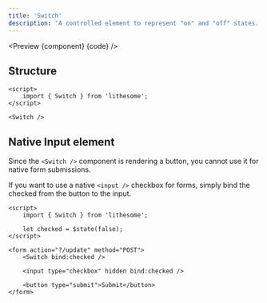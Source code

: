 ```yaml
---
title: 'Switch'
description: 'A controlled element to represent "on" and "off" states.'
---
```


<script>
	import {ComponentAPI, Preview} from '$site/index.ts';
	import {api, component, code} from '$ref/switch';
</script>

<Preview {component} {code} />

## Structure

```svelte
<script>
	import { Switch } from 'lithesome';
</script>

<Switch />
```

## Native Input element

Since the `<Switch />` component is rendering a button, you cannot use it for native form submissions.

If you want to use a native `<input />` checkbox for forms, simply bind the checked from the button to the input.

```svelte
<script>
	import { Switch } from 'lithesome';

	let checked = $state(false);
</script>

<form action="?/update" method="POST">
	<Switch bind:checked />

	<input type="checkbox" hidden bind:checked />

	<button type="submit">Submit</button>
</form>
```

<ComponentAPI data={api} />
